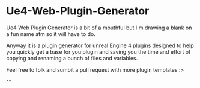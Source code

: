 # Ue4-Web-Plugin-Generator
Ue4 Web Plugin Generator is a bit of a mouthful but I'm drawing a blank on a fun name atm so it will have to do.

Anyway it is a plugin generator for unreal Engine 4 plugins designed to help you quickly get a base for you plugin and saving you the time and effort of copying and renaming a bunch of files and variables.

Feel free to folk and sumbit a pull request with more plugin templates :>

^^
